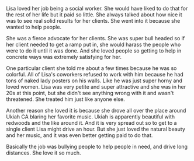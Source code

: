 Lisa loved her job being a social worker. She would have liked to do that for the rest of her life but it paid so little. She always talked about how nice it was to see real solid results for her clients. She went into it because she wanted to help people.

She was a fierce advocate for her clients. She was super bull headed so if her client needed to get a ramp put in, she would harass the people who were to do it until it was done. And she loved people so getting to help in concrete ways was extremely satisfying for her.

One particular client she told me about a few times because he was so colorful. All of Lisa's coworkers refused to work with him because he had tons of naked lady posters on his walls. Like he was just super horny and loved women. Lisa was very petite and super attractive and she was in her 20s at this point, but she didn't see anything wrong with it and wasn't threatened. She treated him just like anyone else. 

Another reason she loved it is because she drove all over the place around Ukiah CA blaring her favorite music. Ukiah is apparently beautiful with redwoods and the like around it. And it is very spread out so to get to a single client Lisa might drive an hour. But she just loved the natural beauty and her music, and it was even better getting paid to do that.

Basically the job was bullying people to help people in need, and drive long distances. She love it so much. 
